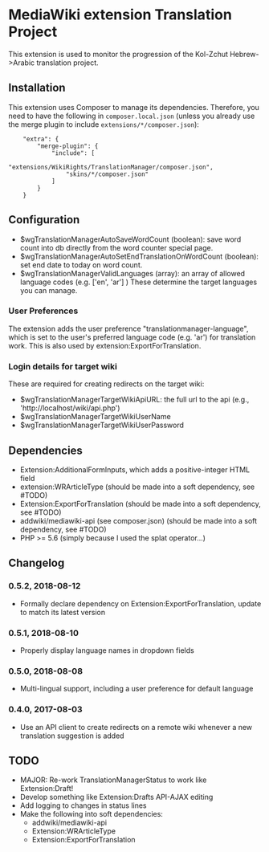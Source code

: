 # MediaWiki extension Translation Project

This extension is used to monitor the progression of the Kol-Zchut
Hebrew->Arabic translation project.

## Installation
This extension uses Composer to manage its dependencies. Therefore, you need to have the following in
`composer.local.json` (unless you already use the merge plugin to include `extensions/*/composer.json`):
```
	"extra": {
		"merge-plugin": {
			"include": [
				"extensions/WikiRights/TranslationManager/composer.json",
				"skins/*/composer.json"
			]
		}
	}
```

## Configuration
- $wgTranslationManagerAutoSaveWordCount (boolean): save word count into db directly from the word counter special page.
- $wgTranslationManagerAutoSetEndTranslationOnWordCount (boolean): set end date to today on word count.
- $wgTranslationManagerValidLanguages (array): an array of allowed language codes (e.g. ['en', 'ar'] )
  These determine the target languages you can manage.

### User Preferences
The extension adds the user preference "translationmanager-language", which is set to the user's preferred
language code (e.g. 'ar') for translation work. This is also used by extension:ExportForTranslation.

### Login details for target wiki
These are required for creating redirects on the target wiki:
- $wgTranslationManagerTargetWikiApiURL: the full url to the api (e.g., 'http://localhost/wiki/api.php')
- $wgTranslationManagerTargetWikiUserName
- $wgTranslationManagerTargetWikiUserPassword

## Dependencies
- Extension:AdditionalFormInputs, which adds a positive-integer HTML field
- extension:WRArticleType (should be made into a soft dependency, see #TODO)
- Extension:ExportForTranslation (should be made into a soft dependency, see #TODO)
- addwiki/mediawiki-api (see composer.json) (should be made into a soft dependency, see #TODO)
- PHP >= 5.6 (simply because I used the splat operator...)

## Changelog
### 0.5.2, 2018-08-12
- Formally declare dependency on Extension:ExportForTranslation, update
  to match its latest version
### 0.5.1, 2018-08-10
- Properly display language names in dropdown fields
### 0.5.0, 2018-08-08
- Multi-lingual support, including a user preference for default language
### 0.4.0, 2017-08-03
- Use an API client to create redirects on a remote wiki whenever a new translation suggestion is added

## TODO
- MAJOR: Re-work TranslationManagerStatus to work like Extension:Draft!
- Develop something like Extension:Drafts API-AJAX editing
- Add logging to changes in status lines
- Make the following into soft dependencies:
  - addwiki/mediawiki-api
  - Extension:WRArticleType
  - Extension:ExportForTranslation
